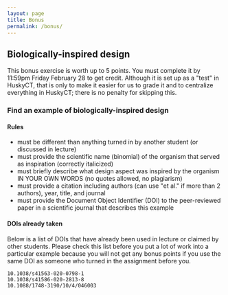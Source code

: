 ```yaml
---
layout: page
title: Bonus
permalink: /bonus/
---
```


## Biologically-inspired design

This bonus exercise is worth up to 5 points. You must complete it by 11:59pm Friday February 28 to get credit. Although it is set up as a "test" in HuskyCT, that is only to make it easier for us to grade it and to centralize everything in HuskyCT; there is no penalty for skipping this.

### Find an example of biologically-inspired design
#### Rules
* must be different than anything turned in by another student (or discussed in lecture) 
* must provide the scientific name (binomial) of the organism that served as inspiration (correctly italicized) 
* must briefly describe what design aspect was inspired by the organism IN YOUR OWN WORDS (no quotes allowed, no  plagiarism) 
* must provide a citation including authors (can use "et al." if more than 2 authors), year, title, and journal
* must provide the Document Object Identifier (DOI) to the peer-reviewed paper in a scientific journal that describes this example

#### DOIs already taken

Below is a list of DOIs that have already been used in lecture or claimed by other students. Please check this list before you put a lot of work into a particular example because you will not get any bonus points if you use the same DOI as someone who turned in the assignment before you.

    10.1038/s41563-020-0798-1
    10.1038/s41586-020-2813-8
    10.1088/1748-3190/10/4/046003


    
